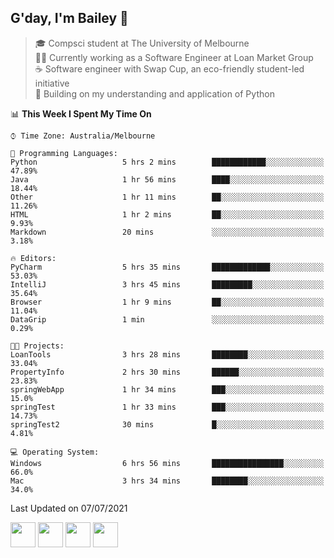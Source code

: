 ## G'day, I'm Bailey 👋

> 🎓 Compsci student at The University of Melbourne <br>
> 👨‍💻 Currently working as a Software Engineer at Loan Market Group <br>
> ☕️ Software engineer with Swap Cup, an eco-friendly student-led initiative <br>
> 🌱 Building on my understanding and application of Python

<!--START_SECTION:waka-->
📊 **This Week I Spent My Time On** 

```text
⌚︎ Time Zone: Australia/Melbourne

💬 Programming Languages: 
Python                   5 hrs 2 mins        ████████████░░░░░░░░░░░░░   47.89% 
Java                     1 hr 56 mins        ████░░░░░░░░░░░░░░░░░░░░░   18.44% 
Other                    1 hr 11 mins        ██░░░░░░░░░░░░░░░░░░░░░░░   11.26% 
HTML                     1 hr 2 mins         ██░░░░░░░░░░░░░░░░░░░░░░░   9.93% 
Markdown                 20 mins             ░░░░░░░░░░░░░░░░░░░░░░░░░   3.18%

🔥 Editors: 
PyCharm                  5 hrs 35 mins       █████████████░░░░░░░░░░░░   53.03% 
IntelliJ                 3 hrs 45 mins       █████████░░░░░░░░░░░░░░░░   35.64% 
Browser                  1 hr 9 mins         ██░░░░░░░░░░░░░░░░░░░░░░░   11.04% 
DataGrip                 1 min               ░░░░░░░░░░░░░░░░░░░░░░░░░   0.29%

🐱‍💻 Projects: 
LoanTools                3 hrs 28 mins       ████████░░░░░░░░░░░░░░░░░   33.04% 
PropertyInfo             2 hrs 30 mins       ██████░░░░░░░░░░░░░░░░░░░   23.83% 
springWebApp             1 hr 34 mins        ███░░░░░░░░░░░░░░░░░░░░░░   15.0% 
springTest               1 hr 33 mins        ███░░░░░░░░░░░░░░░░░░░░░░   14.73% 
springTest2              30 mins             █░░░░░░░░░░░░░░░░░░░░░░░░   4.81%

💻 Operating System: 
Windows                  6 hrs 56 mins       ████████████████░░░░░░░░░   66.0% 
Mac                      3 hrs 34 mins       ████████░░░░░░░░░░░░░░░░░   34.0%

```


 Last Updated on 07/07/2021
<!--END_SECTION:waka-->

[<img height="40px" src="https://img.icons8.com/ios-filled/2x/linkedin.png">](https://linkedin.com/in/baileybutler1)
[<img height="40px" src="https://img.icons8.com/ios-filled/2x/github.png">](https://github.com/baely)
[<img height="40px" src="https://img.icons8.com/ios-filled/2x/salesforce.png">](https://trailblazer.me/id/baileybutler)
[<img height="40px" src="https://img.icons8.com/ios-filled/2x/instagram.png">](https://instagram.com/bae1y)
